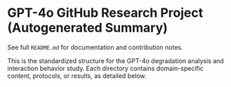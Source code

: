 # GPT-4o GitHub Research Project (Autogenerated Summary)

See full `README.md` for documentation and contribution notes.

This is the standardized structure for the GPT-4o degradation analysis and interaction behavior study.
Each directory contains domain-specific content, protocols, or results, as detailed below.
